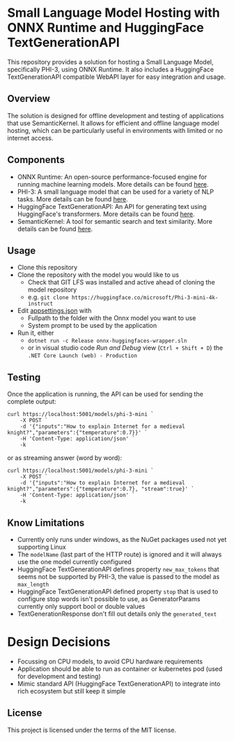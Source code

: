 # Small Language Model Hosting with ONNX Runtime and HuggingFace TextGenerationAPI
This repository provides a solution for hosting a Small Language Model, specifically PHI-3, using ONNX Runtime. It also includes a HuggingFace TextGenerationAPI compatible WebAPI layer for easy integration and usage.

## Overview
The solution is designed for offline development and testing of applications that use SemanticKernel. It allows for efficient and offline language model hosting, which can be particularly useful in environments with limited or no internet access.

## Components

* ONNX Runtime: An open-source performance-focused engine for running machine learning models. More details can be found [here](https://onnx.ai/onnx-runtime).
* PHI-3: A small language model that can be used for a variety of NLP tasks. More details can be found [here](https://huggingface.co/microsoft/Phi-3-mini-4k-instruct).
* HuggingFace TextGenerationAPI: An API for generating text using HuggingFace's transformers. More details can be found [here](https://huggingface.co/docs/text-generation-inference/basic_tutorials/consuming_tgi).
* SemanticKernel: A tool for semantic search and text similarity. More details can be found [here](https://github.com/microsoft/semantic-kernel).

## Usage

* Clone this repository
* Clone the repository with the model you would like to us
  * Check that GIT LFS was installed and active ahead of cloning the model repository
  * e.g. `git clone https://huggingface.co/microsoft/Phi-3-mini-4k-instruct`
* Edit [appsettings.json](appsettings.json) with 
  * Fullpath to the folder with the Onnx model you want to use
  * System prompt to be used by the application
* Run it, either
  * `dotnet run -c Release onnx-huggingfaces-wrapper.sln`
  * or in visual studio code _Run and Debug_ view (`Ctrl + Shift + D`) the `.NET Core Launch (web) - Production`

## Testing

Once the application is running, the API can be used for sending the complete output: 

```pwsh
curl https://localhost:5001/models/phi-3-mini `
    -X POST `
    -d '{"inputs":"How to explain Internet for a medieval knight?","parameters":{"temperature":0.7}}' `
    -H 'Content-Type: application/json' `
    -k
```

or as streaming answer (word by word):

```pwsh
curl https://localhost:5001/models/phi-3-mini `
    -X POST `
    -d '{"inputs":"How to explain Internet for a medieval knight?","parameters":{"temperature":0.7}, "stream":true}' `
    -H 'Content-Type: application/json' `
    -k
```

## Know Limitations

* Currently only runs under windows, as the NuGet packages used not yet supporting Linux
* The `modelName` (last part of the HTTP route) is ignored and it will always use the one model currently configured
* HuggingFace TextGenerationAPI defines property `new_max_tokens` that seems not be supported by PHI-3, the value is passed to the model as `max_length`
* HuggingFace TextGenerationAPI defined property `stop` that is used to configure stop words isn't possible to use, as GeneratorParams currently only support bool or double values
* TextGenerationResponse don't fill out details only the `generated_text`

# Design Decisions

* Focussing on CPU models, to avoid CPU hardware requirements
* Application should be able to run as container or kubernetes pod (used for development and testing)
* Mimic standard API (HuggingFace TextGenerationAPI) to integrate into rich ecosystem but still keep it simple


## License
This project is licensed under the terms of the MIT license.